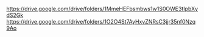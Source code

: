 https://drive.google.com/drive/folders/1MmeHEFbsmbws1w1S0OWE3tIpbXydS2Gk
https://drive.google.com/drive/folders/1O2O4St7AyHxvZNRsC3jjr35nf0Nzq9Ao
